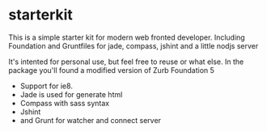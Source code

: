 starterkit
==========

This is a simple starter kit for modern web fronted developer. Including Foundation and Gruntfiles for jade, compass, jshint and a little nodjs server

 It's intented for personal use, but feel free to reuse or what else. 
 In the package you'll found a modified version of Zurb Foundation 5
 * Support for ie8.
 * Jade is used for generate html
 * Compass with sass syntax
 * Jshint 
 * and Grunt for watcher and connect server
